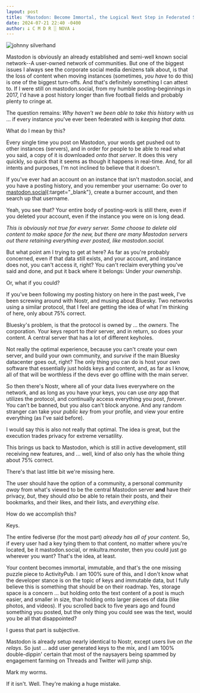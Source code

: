 ```yaml
---
layout: post
title: 'Mastodon: Become Immortal, the Logical Next Step in Federated Social Media'
date: 2024-07-21 22:40 -0400
author: 𐕣 C M D R ░ NOVA 𐕣
---
```

![johnny silverhand](/img/posts/masto/2077.png)


Mastodon is obviously an already established and semi-well known social network--A user-owned network of communities. But one of the biggest issues I always see the corporate social media denizens talk about, is that the loss of content when moving instances (sometimes, *you have* to do this) is one of the biggest turn-offs. And that's definitely something I can attest to. If I were still on mastodon.social, from my humble posting-beginnings in 2017, I'd have a post history longer than five football fields and probably plenty to cringe at.

The question remains: *Why haven't we been able to take this history with us* ... if every instance you've ever been federated with is *keeping that data.*

What do I mean by this?

Every single time you post on Mastodon, your words get pushed out to other instances (servers), and in order for people to be able to read what you said, a copy of it is downloaded *onto that server*. It does this very quickly, so quick that it seems as though it happens in real-time. And, for all intents and purposes, I'm not inclined to believe that it doesn't.

If you've ever had an account on an instance that isn't mastodon.social, and you have a posting history, and you remember your username: Go over to [mastodon.social](https://mastodon.social){:target="_blank"}, create a burner account, and then search up that username.

Yeah, you see that? Your entire body of posting-work is still there, even if you deleted your account, even if the instance you were on is long dead.

*This is obviously not true for every server. Some choose to delete old content to make space for the new, but there are many Mastodon servers out there retaining everything ever posted, like mastodon.social.*

But what point am I trying to get at here? As far as you're probably concerned, even if that data still exists, and your account, and instance does not, you can't access it, right? You can't reclaim everything you've said and done, and put it back where it belongs: Under *your ownership*.

Or, what if you could?

If you've been following my posting history on here in the past week, I've been screwing around with Nostr, and musing about Bluesky. Two networks using a similar protocol, that I feel are getting the idea of what I'm thinking of here, only about 75% correct.

Bluesky's problem, is that the protocol is owned by ... the *owners*. The corporation. Your keys report to *their* server, and in return, so does your content. A central server that has a lot of different keyholes.

Not really the optimal experience, because you can't create your own server, and build your own community, and *survive* if the main Bluesky datacenter goes out, right? The only thing you can do is host your own software that essentially just holds keys and content, and, as far as I know, all of that will be worthless if the devs ever go offline with the main server.

So then there's Nostr, where all of your data lives everywhere on the network, and as long as you have your keys, you can use *any* app that utilizes the protocol, and continually access everything you post, *forever*. You can't be banned, but you also can't block anyone. And any random stranger can take your *public key* from your profile, and view your entire everything (as I've said before).

I would say this is also not really that optimal. The idea is great, but the execution trades privacy for extreme versatility.

This brings us back to Mastodon, which is still in active development, still receiving new features, and ... well, kind of also only has the whole thing about 75% correct.

There's that last little bit we're missing here.

The user should have the option of a community, a personal community *away* from what's viewed to be the central Mastodon server <strong>and</strong> have their privacy, *but*, they should *also* be able to retain their posts, and their bookmarks, and their likes, and their lists, and *everything else*.

How do we accomplish this?

Keys.

The entire fediverse (for the most part) *already has all of your content*. So, if every user had a key tying them to that content, no matter where you're located, be it mastodon.social, or mkultra.monster, then you could just go wherever you want? That's the idea, at least.

Your content becomes immortal, immutable, and that's the one missing puzzle piece to ActivityPub. I am 100% sure of this, and I don't know what the developer stance is on the topic of keys and immutable data, but I fully believe this is something that should be on their roadmap. Yes, storage space is a concern ... but holding onto the text content of a post is much easier, and smaller in size, than holding onto larger pieces of data (like photos, and videos). If you scrolled back to five years ago and found something you posted, but the only thing you could see was the text, would you be all that disappointed?

I guess that part is subjective.

Mastodon is already setup nearly identical to Nostr, except users live *on the relays*. So just ... add user generated keys to the mix, and I am 100% double-dippin' certain that most of the naysayers being spammed by engagement farming on Threads and Twitter will jump ship.

Mark my worms.

If it isn't. Well. They're making a huge mistake.